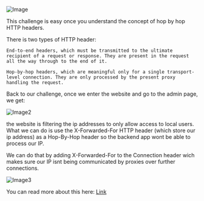 ![Image](https://i.postimg.cc/nVP0J5mH/Screenshot-5.png)

This challenge is easy once you understand the concept of hop by hop HTTP headers.

There is two types of HTTP header:

    End-to-end headers, which must be transmitted to the ultimate recipient of a request or response. They are present in the request all the way through to the end of it.

    Hop-by-hop headers, which are meaningful only for a single transport-level connection. They are only processed by the present proxy handling the request. 

Back to our challenge, once we enter the website and go to the admin page, we get:

![Image2](https://i.postimg.cc/YqtCX8rM/Screenshot-6.png)

the website is filtering the ip addresses to only allow access to local users.
What we can do is use the X-Forwarded-For HTTP header (which store our ip address) as a Hop-By-Hop header so the backend app wont be able to process our IP.

We can do that by adding X-Forwarded-For to the Connection header wich makes sure our IP isnt being communicated by proxies over further connections.

![Image3](https://i.postimg.cc/CLMfZwfG/Screenshot-1.png)

You can read more about this here: [Link](https://nathandavison.com/blog/abusing-http-hop-by-hop-request-headers)
